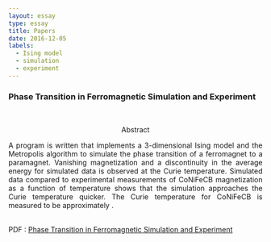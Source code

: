 ```yaml
---
layout: essay
type: essay
title: Papers
date: 2016-12-05
labels:
  - Ising model
  - simulation
  - experiment
---
```


<p align="center">
<h3 class="sectionHead"><span class="titlemark">   </span> <a  id="x1-10001"></a>Phase Transition in Ferromagnetic Simulation and Experiment</h3> <br>

<p align="center">
Abstract
<p align="justify">
 A program is written that implements a 3-dimensional Ising model and the Metropolis algorithm to simulate the phase transition of a ferromagnet to a paramagnet. Vanishing magnetization and a discontinuity in the average energy for simulated data is observed at the Curie temperature. Simulated data compared to experimental measurements of CoNiFeCB magnetization as a function of temperature shows that the simulation approaches the Curie temperature quicker. The Curie temperature for CoNiFeCB is measured to be approximately .  <br> <br>
 
PDF : [Phase Transition in Ferromagnetic Simulation and Experiment](ising.pdf "ising PDF")


